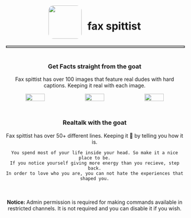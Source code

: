 <div style="padding:24px 12px;" align="center">
    <!-- Profile Header -->
    <div style="display:flex; justify-content:center;">
        <img src="https://i.imgur.com/u4TeVKQ.gif" style="height:90px; border-radius:15%; margin-right:16px;">
        <h1>fax spittist</h1>
    </div>
    </>
    </>
    </>
    <!-- Divider --><br>
    <div style="width:100%; height:2px; border:2px solid #505050;"></div>
    </>
    </>
    </>
    <!-- /fax Ad --><br>
    <h3>Get Facts straight from the goat</h3>
    <p>Fax spittist has over 100 images that feature real dudes with hard captions. Keeping it real with each image.</p>
    <div style="display:flex; align-items:center; justify-content:space-between; margin-bottom:8px;">
        <img src="https://i.imgur.com/6f4N9rZ.jpg" style="height:auto; width:33%;">
        <img src="https://i.imgur.com/m1aVkc9.jpg" style="height:auto; width:33%;">
        <img src="https://i.imgur.com/kZOd6Zv.jpg" style="height:auto; width:33%;">
    </div>
    </>
    </>
    </>
    <!-- /realtalk ad --><br>
    <h3>Realtalk with the goat</h3>
    <p>Fax spittist has over 50+ different lines. Keeping it 💯 by telling you how it is.</p>
    <code>You spend most of your life inside your head. So make it a nice place to be.</code>
    <br><code>If you notice yourself giving more energy than you recieve, step back.</code>
    <br><code>In order to love who you are, you can not hate the experiences that shaped you.</code>
    </>
    </>
    </>
    <!-- Admin Permissions --><br><br><br>
    <p><b>Notice: </b>Admin permission is required for making commands available in restricted channels. It is not required and you can disable it if you wish.</p>
</code>
</div>